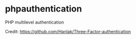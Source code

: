 # phpauthentication
PHP multilevel authentication

Credit: https://github.com/Hanlak/Three-Factor-authentication
